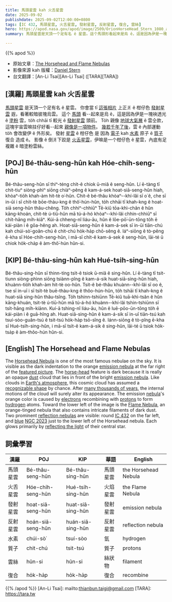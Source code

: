 ```yaml
---
title: 馬頭星雲 kah 火舌星雲
date: 2025-09-02
publishdate: 2025-09-02T12:00:00+0800
tags: [IC 432, 馬頭星雲, 火舌星雲, 發射星雲, 反射星雲, 復合, 雲絲]
hero: https://apod.nasa.gov/apod/image/2509/OrionHorseHead_Stern_1080_annotated.jpg
summary: 馬頭星雲是天頂一个足有名 ê 星雲。這个馬頭形看起來是烏 ê，這是因為伊是一塊袂透光 ê 塗粉雲，to̍h chhāi tī 較光 ê 發射星雲頭前。

---
```


{{% apod %}}

- 原始文章：[The Horsehead and Flame Nebulas](https://apod.nasa.gov/apod/ap250902.html)
- 影像來源 kah 版權：[Daniel Stern](https://www.instagram.com/messierchaser/)
- 台文翻譯：[An-Li Tsai][An-Li Tsai] ([TARA][TARA])



## [漢羅] 馬頭星雲 kah 火舌星雲
[馬頭星雲][Horsehead Nebula] 是天頂一个足有名 ê 星雲。
你會當 tī [這張相片][featured picture] 上正爿 ê 柑仔色 [發射星雲][emission nebula 1] 遐，看著較暗彼塊烏雲。
這个 [馬頭][horse-head] 看--起來是烏 ê，這是因為伊是一塊袂透光 ê [塗粉][dust] 雲，to̍h chhāi tī 較光 ê [發射星雲][emission nebula 2] 頭前。
To̍h 親像 [地球大氣層][Earth's atmosphere] ê 雲仝款，這塊宇宙雲嘛拄仔好看--起來 [親像是一項物件][recognizable shape]。
[幾若千年了後][many thousands of years]，雲 ê 內部運動 to̍h 會改變伊 ê 外形矣。
發射 [星雲][nebula] ê 柑仔色 是 因為 [電子][electrons] kah [水素][hydrogen] 原子 ê [質子][protons] 復合 造成 ê。
影像 ê 倒爿下跤是 [火舌星雲][Flame Nebula t]，伊嘛是一个柑仔色 ê 星雲，內底有足複雜 ê 暗塗粉雲絲。

## [POJ] Bé-thâu-seng-hûn kah Hóe-chi̍h-seng-hûn
Bé-thâu-seng-hûn sī thiⁿ-téng chi̍t-ê chiok ū-miâ ê seng-hûn.
Lí ē-tàng tī chit-tiuⁿ siòng-phìⁿ siōng chiàⁿ-pêng ê kam-á-sek hoat-siā-seng-hûn hiah, khòaⁿ-tio̍h khah-àm hit-tè o͘-hûn.
Chit-ê bé-thâu khòaⁿ--khí-lâi sī o͘ ê, che sī in-ūi i sī chi̍t-tè bōe-thàu-kng ê thô͘-hún-hûn, to̍h chhāi tī khah-kng ê hoat-siā seng-hûn thâu-chêng.
To̍h chhiⁿ-chhiūⁿ Tē-kiû tōa-khì-chân ê hûn kāng-khoán, chit-tè ú-tiū-hûn mā tú-á-hó khòaⁿ--khí-lâi chhin-chhiūⁿ sī chi̍t-hāng mi̍h-kiāⁿ.
Kúi-ā chheng-nî liáu-āu, hûn ê lōe-pō͘-ūn-tōng to̍h ē kái-piàn i ê gōa-hêng ah.
Hoat-siā-seng-hûn ê kam-á-sek sī in-ūi tiān-chú kah chúi-sò͘-goân-chú ê chit-chú ho̍k-ha̍p chō-sêng ê.
Iáⁿ-siōng ê tò-pêng ē-kha sī Hóe-chi̍h-seng-hûn, i mā-sī chi̍t-ê kam-á-sek ê seng-hûn, lāi-té ū chiok ho̍k-cha̍p ê àm-thô͘-hún hûn-si.



## [KIP] Bé-thâu-sing-hûn kah Hué-tsi̍h-sing-hûn
Bé-thâu-sing-hûn sī thinn-tíng tsi̍t-ê tsiok ū-miâ ê sing-hûn.
Lí ē-tàng tī tsit-tiunn siòng-phìnn siōng tsiànn-pîng ê kam-á-sik huat-siā-sing-hûn hiah, khuànn-tio̍h khah-àm hit-tè oo-hûn.
Tsit-ê bé-thâu khuànn--khí-lâi sī oo ê, tse sī in-uī i sī tsi̍t-tè buē-thàu-kng ê thôo-hún-hûn, to̍h tshāi tī khah-kng ê huat-siā sing-hûn thâu-tsîng.
To̍h tshinn-tshiūnn Tē-kiû tuā-khì-tsân ê hûn kāng-khuán, tsit-tè ú-tiū-hûn mā tú-á-hó khuànn--khí-lâi tshin-tshiūnn sī tsi̍t-hāng mi̍h-kiānn.
Kuí-ā tshing-nî liáu-āu, hûn ê luē-pōo-ūn-tōng to̍h ē kái-piàn i ê guā-hîng ah.
Huat-siā-sing-hûn ê kam-á-sik sī in-uī tiān-tsú kah tsuí-sòo-guân-tsú ê tsit-tsú ho̍k-ha̍p tsō-sîng ê.
Iánn-siōng ê tò-pîng ē-kha sī Hué-tsi̍h-sing-hûn, i mā-sī tsi̍t-ê kam-á-sik ê sing-hûn, lāi-té ū tsiok ho̍k-tsa̍p ê àm-thôo-hún hûn-si.


## [English] The Horsehead and Flame Nebulas
The [Horsehead Nebula][Horsehead Nebula] is one of the most famous nebulae on the sky.
It is visible as the dark indentation to the orange [emission nebula][emission nebula 1] at the far right of the [featured picture][featured picture].
The [horse-head][horse-head] feature is dark because it is really an opaque [dust][dust] cloud that lies in front of the bright [emission nebula][emission nebula 2].
Like clouds in [Earth's atmosphere][Earth's atmosphere], this cosmic cloud has assumed a [recognizable shape][recognizable shape] by chance.
After [many thousands of years][many thousands of years], the internal motions of the cloud will surely alter its appearance.
The emission [nebula][nebula]'s orange color is caused by [electrons][electrons] recombining with [protons][protons] to form [hydrogen][hydrogen] atoms.
Toward the lower left of the image is the [Flame Nebula][Flame Nebula e], an orange-tinged nebula that also contains intricate filaments of dark dust.
Two prominent [reflection nebulas][reflection nebulas] are visible: round [IC 432][IC 432] on the far left, and [blue][blue] [NGC 2023][NGC 2023] just to the lower left of the Horsehead nebula.
Each glows primarily by [reflecting the light][reflecting the light] of their central star.

## 詞彙學習

|漢羅|POJ|KIP|華語|English|
|-|-|-|-|-|
|馬頭星雲|Bé-thâu-seng-hûn|Bé-thâu-sing-hûn|馬頭星雲|the Horsehead Nebula|
|火舌星雲|Hóe-chi̍h-seng-hûn|Hué-tsi̍h-sing-hûn|火焰星雲|the Flame Nebula|
|發射星雲|hoat-siā-seng-hûn|huat-siā-sing-hûn|發射星雲|emission nebula|
|反射星雲|hoán-siā-seng-hûn|huán-siā-sing-hûn|反射星雲|reflection nebula|
|水素|chúi-sò͘|tsuí-sòo|氫|hydrogen|
|質子|chit-chú|tsit-tsú|質子|protons|
|雲絲|hûn-si|hûn-si|絲狀物|filament|
|復合|ho̍k-ha̍p|ho̍k-ha̍p|復合|recombine|

{{% /apod %}}
[An-Li Tsai]: mailto:thianbun.taigi@gmail.com
[TARA]: https://tara.tw


[Horsehead Nebula]:https://en.wikipedia.org/wiki/Horsehead_nebula
[emission nebula 1]:https://apod.nasa.gov/apod/fap/emission_nebulae.html
[featured picture]:https://www.astrobin.com/biwuli/0/
[horse-head]:https://apod.nasa.gov/apod/ap140728.html
[dust]:https://apod.nasa.gov/apod/ap030706.html
[emission nebula 2]:https://en.wikipedia.org/wiki/Emission_nebula
[Earth's atmosphere]:http://www.nasa.gov/mission_pages/sunearth/science/atmosphere-layers2.html
[recognizable shape]:http://www.brucevanpatter.com/cloudshapes.html
[many thousands of years]:https://cdn.shopify.com/s/files/1/0272/4770/6214/articles/do-cats-get-bored-800x533.jpg
[nebula]:https://apod.nasa.gov/apod/ap061015.html
[electrons]:https://history.aip.org/exhibits/electron/
[protons]:https://home.cern/news/news/physics/proton-century
[hydrogen]:https://periodic.lanl.gov/1.shtml
[Flame Nebula e]:https://apod.nasa.gov/apod/ap210412.html
[Flame Nebula t]:https://apod.nasa.gov/apod/ap210412.html
[reflection nebulas]:https://apod.nasa.gov/apod/fap/reflection_nebulae.html
[IC 432]:https://telescopius.com/deep-sky/object/606/ic-432/bright-nebula
[blue]:https://spaceplace.nasa.gov/blue-sky/en/
[NGC 2023]:https://apod.nasa.gov/apod/ap180329.html
[reflecting the light]:https://apod.nasa.gov/apod/ap070611.html
